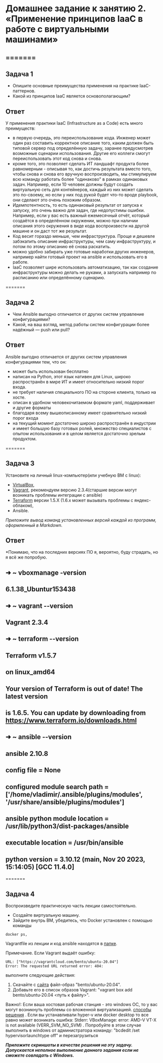# Домашнее задание к занятию 2. «Применение принципов IaaC в работе с виртуальными машинами»

=======
---

## Задача 1
- Опишите основные преимущества применения на практике IaaC-паттернов.
- Какой из принципов IaaC является основополагающим?

## Ответ
У применения практики IaaC (Infrastructure as a Code) есть много преимуществ:
- в первую очередь, это переиспользование кода. Инженер может один раз составить корректное описание того, каким должен быть типовой сервер под определённую задачу, заранее предусмотрев возможные сценарии использования. Другие его коллеги смогут переиспользовать этот код снова и снова.
- кроме того, это позволяет сделать ИТ ландшафт продукта более равномерным - описывая то, как достичь результата вместо того, чтобы снова и снова его вручную воспроизводить, мы стимулируем всю команду работать более "одинаково" в рамках одинаковых задач. Например, если 10 человек должны будут создать виртуальную сеть для контейнеров, каждый из них может сделать это по-своему, но если у них под рукой будет что-то вроде playbook, они сделают это очень похожим образом.
- Идемпотентность, то есть одинаковый результат от запуска к запуску, это очень важно для задач, где недопустимы ошибки. Например, если у вас есть важный ежемесячный отчёт, который создаётся в определённом окружении, можно при наличии описания этого окружения в виде кода воспроизвести на другой машине и он даст тот же результат.
- Код весит гораздо меньше, чем инфраструктура. Проще и дешевле забэкапить описание инфраструктуры, чем саму инфраструктуру, и потом по этому описанию её снова раскатить.
- можно удобно забирать уже готовые наработки других инженеров, например найти готовый проект на ansible и использовать его в работе.
- IaaC позволяет шире использовать автоматизацию, так как создание инфраструктуры можно делать не руками, а запускать например по расписанию или определённому сценарию.


=======
## Задача 2

- Чем Ansible выгодно отличается от других систем управление конфигурациями?
- Какой, на ваш взгляд, метод работы систем конфигурации более надёжный — push или pull?

## Ответ

Ansible выгодно отличается от других систем управления конфигурациями тем, что он:
- может быть использован бесплатно
- написан на Python, этот язык нативен для Linux, широко распространён в мире ИТ и имеет относительно низкий порог входа.
- не требует наличия специального ПО на стороне клиента, только на хосте.
- описан в удобном человекочитаемом формате yaml, поддерживает и другие форматы
- благодаря всему вышеописанному имеет сравнительно низкий порог входа
- на текущий момент достаточно широко распространён в индустрии и имеет большую базу готовых ролей, множество специалистов с опытом использования и в целом является достаточно зрелым продуктом.


=======
## Задача 3
Установите на личный linux-компьютер(или учебную ВМ с linux):

- [VirtualBox](https://www.virtualbox.org/),
- [Vagrant](https://github.com/netology-code/devops-materials), рекомендуем версию 2.3.4(старшие версии могут возникать проблемы интеграции с ansible)
- [Terraform](https://github.com/netology-code/devops-materials/blob/master/README.md)  версии 1.5.Х (1.6.х может вызывать проблемы с яндекс-облаком),
- Ansible.

*Приложите вывод команд установленных версий каждой из программ, оформленный в Markdown.*


## Ответ

*Понимаю, что на последних версиях ПО я, вероятно, буду страдать, но я всё же попробую.

## ➜  ~ vboxmanage -version   
## 6.1.38_Ubuntur153438
## ➜  ~ vagrant --version  
## Vagrant 2.3.4
## ➜  ~ terraform --version
## Terraform v1.5.7
## on linux_amd64
##
## Your version of Terraform is out of date! The latest version
## is 1.6.5. You can update by downloading from https://www.terraform.io/downloads.html
## ➜  ~ ansible --version
## ansible 2.10.8
## config file = None
## configured module search path = ['/home/vladimir/.ansible/plugins/modules', '/usr/share/ansible/plugins/modules']
## ansible python module location = /usr/lib/python3/dist-packages/ansible
## executable location = /usr/bin/ansible
## python version = 3.10.12 (main, Nov 20 2023, 15:14:05) [GCC 11.4.0]



=======
## Задача 4 

Воспроизведите практическую часть лекции самостоятельно.

- Создайте виртуальную машину.
- Зайдите внутрь ВМ, убедитесь, что Docker установлен с помощью команды
```
docker ps,
```
Vagrantfile из лекции и код ansible находятся в [папке](https://github.com/netology-code/virt-homeworks/tree/virt-11/05-virt-02-iaac/src).

Примечание. Если Vagrant выдаёт ошибку:
```
URL: ["https://vagrantcloud.com/bento/ubuntu-20.04"]     
Error: The requested URL returned error: 404:
```

выполните следующие действия:

1. Скачайте с [сайта](https://app.vagrantup.com/bento/boxes/ubuntu-20.04) файл-образ "bento/ubuntu-20.04".
2. Добавьте его в список образов Vagrant: "vagrant box add bento/ubuntu-20.04 <путь к файлу>".

Важно!: Если ваша хостовая рабочая станция - это windows ОС, то у вас могут возникнуть проблемы со вложенной виртуализацией.  [способы решения](https://www.comss.ru/page.php?id=7726)  . Если вы устанавливали hyper-v или docker desktop то  все равно может возникать ошибка: Stderr: VBoxManage: error: AMD-V VT-X is not available (VERR_SVM_NO_SVM) . Попробуйте в этом случае выполнить в windows от администратора команду: "bcdedit /set hypervisorlaunchtype off" и перезагрузиться

***Приложите скриншоты в качестве решения на эту задачу. Допускается неполное выполнение данного задания если не сможете совладать с Windows.*** 

